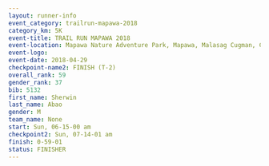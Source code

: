 ```yaml
---
layout: runner-info 
event_category: trailrun-mapawa-2018 
category_km: 5K 
event-title: TRAIL RUN MAPAWA 2018 
event-location: Mapawa Nature Adventure Park, Mapawa, Malasag Cugman, Cagayan de Oro Philippines 
event-logo: 
event-date: 2018-04-29 
checkpoint-name2: FINISH (T-2) 
overall_rank: 59
gender_rank: 37
bib: 5132
first_name: Sherwin
last_name: Abao
gender: M
team_name: None
start: Sun, 06-15-00 am
checkpoint2: Sun, 07-14-01 am
finish: 0-59-01
status: FINISHER
---
```

